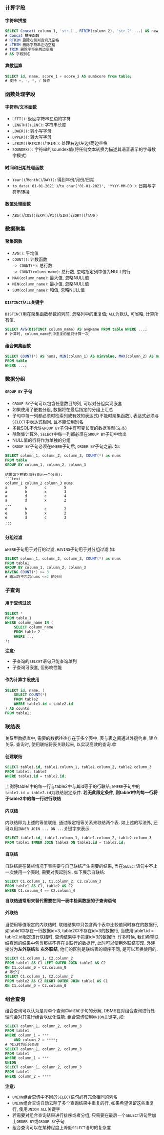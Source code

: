 ### 计算字段
#### 字符串拼接
```sql
SELECT Concat( column_1, 'str_1', RTRIM(column_2), 'str_2' ...) AS new_field_name from table;
# Concat 拼接函数
# RTRIM 删除右侧列宽填充空格
# LTRIM 删除字符串左边空格
# TRIM 删除字符串两边空格
# AS 字段别名
```
#### 算数运算
```sql
SELECT id, name, score_1 + score_2 AS sumScore from table;
# 支持 +, -, *, / 操作
```
### 函数处理字段
#### 字符串/文本函数
  - `LEFT()`: 返回字符串左边的字符
  - `LENGTH()`/`LEN()`: 字符串长度
  - `LOWER()`: 转小写字母
  - `UPPER()`: 转大写字母
  - `LTRIM()`/`RTRIM()`/`TRIM()`: 处理右边/左边/两边空格
  - `SOUNDEX()`: 字符串的soundex值(将任何文本转换为描述其语音表示的字母数字模式)
#### 时间和日期处理函数
  - `Year()`/`Month()`/`DAY()`: 得到年份/月份/日期
  - `to_date('01-01-2021')`/`to_char('01-01-2021', 'YYYY-MM-DD')`: 日期与字符串转换
#### 数值处理函数
  - `ABS()`/`COS()`/`EXP()`/`PI()`/`SIN()`/`SQRT()`/`TAN()`
### 数据聚集
#### 聚集函数
  - `AVG()`: 平均值
  - `COUNT()`: 计数函数
    - `COUNT(*)`: 总行数
    - `COUNT(column_name)`: 总行数, 忽略指定列中值为NULL的行
  - `MAX(column_name)`: 最大值, 忽略NULL值
  - `MIN(column_name)`: 最小值, 忽略NULL值
  - `SUM(column_name)`: 和值, 忽略NULL值
#### `DISTINCT`/`ALL`关键字
`DISTINCT`用在聚集函数参数的列前, 忽略列中的重复值; `ALL`为默认, 可省略, 计算所有值.
```sql
SELECT AVG(DISTINCT column_name) AS avgName FROM table WHERE ...;
# 计算时, column_name列中重复的值只计算一次
```
#### 组合聚集函数
```sql
SELECT COUNT(*) AS nums, MIN(column_1) AS minValue, MAX(column_2) AS maxValue
FROM table
WHERE ...;
```
### 数据分组
#### `GROUP BY` 子句
  - `GROUP BY`子句可以包含任意数目的列, 可以对分组实现嵌套
  - 如果使用了嵌套分组, 数据将在最后指定的分组上汇总
  - 子句中每一列都必须时检索列或有效的表达式(不能时聚集函数), 表达式必须与`SELECT`中表达式相同, 且不能使用别名
  - 多数SQL不允许`GROUP BY`子句中有可变长度的数据类型(文本)
  - 除聚集计算外, `SELECT`中每一列都必须在`GROUP BY`子句中给出
  - NULL值的行将作为单独的分组
  - `GROUP BY`子句必须在`WHERE`子句后, `ORDER BY`子句之前.
如:
```sql
SELECT column_1, column_2, column_3, COUNT(*) as nums
FROM table
GROUP BY column_1, column_2, column_3
```
~~~text
结果如下样式(每行表示一个分组):
```text
column_1 column_2 column_3 nums
a		 b        c        5
a        b        x        3
a        d        c        4
a        d        x        2
...
e        b        c        2
e        b        x        2
e        d        c        3
...
```
~~~
#### 分组过滤
`WHERE`子句用于对行的过滤, `HAVING`子句用于对分组过滤
如:
```sql
SELECT column_1, column_2, column_3, COUNT(*) as nums
FROM table1
GROUP BY column_1, column_2, column_3
HAVING COUNT(*) >= 3
# 输出将不包含nums <=2 的分组
```
### 子查询
#### 用于查询过滤
```sql
SELECT * 
FROM table_1
WHERE column_name IN (
    SELECT column_name
    FROM table_2
    WHERE ...
);
```
**注意:**
  - 子查询的`SELCET`语句只能查询单列
  - 子查询可嵌套, 但影响性能
#### 作为计算字段使用
```sql
SELECT id, name, (
    SELECT COUNT(*)
    FROM table2
    WHERE table1.id = table2.id
) AS counts
FROM table1;
```
### 联结表
关系型数据库中, 需要的数据往往存在于多个表中, 表与表之间通过外键约束, 建立关系. 查询时, 使用联结将表关联起来, 以实现高效的查询.😎
#### 创建联结
```sql
SELECT table1.id, table1.column_1, table1.column_2, table2.column_3
FROM table1, table2
WHERE table1.id = table2.id;
```
上例将table1中的每一行与table2中与其id等于的行联结, `WHERE`子句中的`table1.id = table2.id`为联结限定条件. **若无此限定条件, 则table1中的每一行将于table2中的每一行进行联结**
#### 内联结
内联结即为上述的等值联结, 通过限定相等关系来联结两个表. 如上述的写法外, 还可以用`INNER JOIN ... ON ...`关键字来表示:
```sql
SELECT table1.id, table1.column_1, table1.column_2, table2.column_3
FROM table1 INNER JOIN table2 ON table1.id = table2.id;
```
#### 自联结
自联结是在某些情况下表需要与自己联结产生需要的结果, 当在`SELECT`语句中不止一次使用一个表时, 需要对表起别名. 如下展示自联结:
 ```sql
SELECT C1.column_1, C1.column_2, C2.column_3 
FROM table1 AS C1, table2 AS C2
WHERE C1.column_4 == C2.column_4
 ```
**自联结通常用来替代需要在同一表中检索数据的子查询语句**

#### 外联结
当使用等值限定的内联结时, 联结结果中只包含两个表中比较值同时存在的数据行, 如table1中存在一行数据id=3, table2中不存在id=3的数据行, 当使用table1.id = table2.id限定进行联结时, 查询结果中不包含id=3的数据行.
许多时候, 我们希望联结查询的结果中包含那些不存在关联行的数据行, 此时可以使用外联结实现.
外连接分为**左外联结**和 **右外联结**, 他们的区别是联结表的顺序不同, 是可以互换使用的.
```sql
SELECT C1.column_1, C2.column_2
FROM table1 AS C1 LEFT OUTER JOIN table2 AS C2 
ON C1.column_0 = C2.column_0
# 等价于
SELECT C1.column_1, C2.column_2
FROM table2 AS C2 RIGHT OUTER JOIN table1 AS C1 
ON C1.column_0 = C2.column_0
```
### 组合查询
组合查询可以认为是对单个查询中`WHERE`子句的分解, DBMS在对组合查询进行处理时会对其进行组合以优化性能. 组合查询使用`UNION`关键字, 如:
```sql
SELECT column_1, column_2, column_3 
FROM table1
WHERE column_1 = ***
    AND column_2 = ****;
# 可以转为组合查询
SELECT column_1, column_2, column_3 
FROM table1
WHERE column_1 = ***
UNION
SELECT column_1, column_2, column_3 
FROM table1
WHERE column_2 = ****
```
**注意:**
  - `UNION`组合查询中不同的`SELECT`语句必有完全相同的列名
  - `UNION`组合查询自动去除了多个查询结果中重复的行, 如果希望保留这些重复行, 使用`UNION ALL`关键字
  - 若需要对组合查询结果进行排序或者分组, 只需要在最后一个`SELECT`语句后加上`ORDER BY`或`GROUP BY`子句
  - 组合查询可以在某种程度上降低`SELECT`语句的复杂度